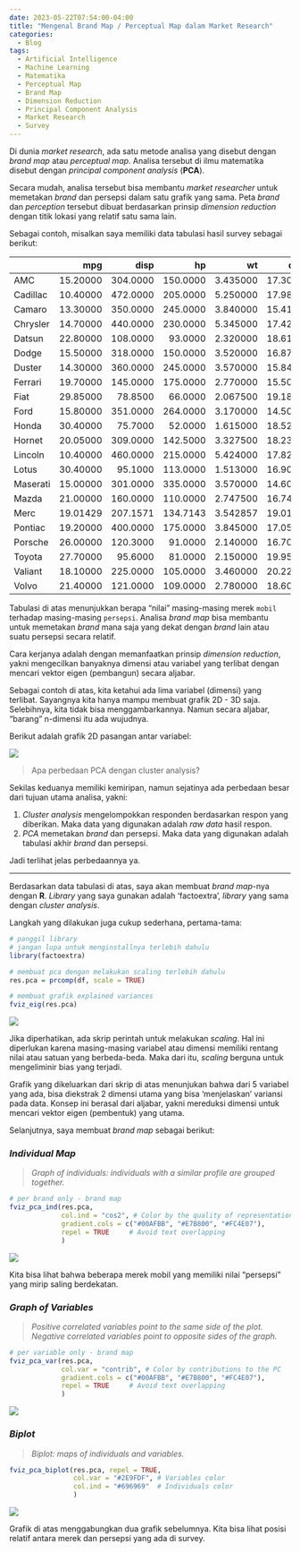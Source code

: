 ```yaml
---
date: 2023-05-22T07:54:00-04:00
title: "Mengenal Brand Map / Perceptual Map dalam Market Research"
categories:
  - Blog
tags:
  - Artificial Intelligence
  - Machine Learning
  - Matematika
  - Perceptual Map
  - Brand Map
  - Dimension Reduction
  - Principal Component Analysis
  - Market Research
  - Survey
---
```



Di dunia *market research*, ada satu metode analisa yang disebut dengan
*brand map* atau *perceptual map*. Analisa tersebut di ilmu matematika
disebut dengan *principal component analysis* (**PCA**).

Secara mudah, analisa tersebut bisa membantu *market researcher* untuk
memetakan *brand* dan persepsi dalam satu grafik yang sama. Peta *brand*
dan *perception* tersebut dibuat berdasarkan prinsip *dimension
reduction* dengan titik lokasi yang relatif satu sama lain.

Sebagai contoh, misalkan saya memiliki data tabulasi hasil survey
sebagai berikut:

|          |      mpg |     disp |       hp |       wt |     qsec |
|:---------|---------:|---------:|---------:|---------:|---------:|
| AMC      | 15.20000 | 304.0000 | 150.0000 | 3.435000 | 17.30000 |
| Cadillac | 10.40000 | 472.0000 | 205.0000 | 5.250000 | 17.98000 |
| Camaro   | 13.30000 | 350.0000 | 245.0000 | 3.840000 | 15.41000 |
| Chrysler | 14.70000 | 440.0000 | 230.0000 | 5.345000 | 17.42000 |
| Datsun   | 22.80000 | 108.0000 |  93.0000 | 2.320000 | 18.61000 |
| Dodge    | 15.50000 | 318.0000 | 150.0000 | 3.520000 | 16.87000 |
| Duster   | 14.30000 | 360.0000 | 245.0000 | 3.570000 | 15.84000 |
| Ferrari  | 19.70000 | 145.0000 | 175.0000 | 2.770000 | 15.50000 |
| Fiat     | 29.85000 |  78.8500 |  66.0000 | 2.067500 | 19.18500 |
| Ford     | 15.80000 | 351.0000 | 264.0000 | 3.170000 | 14.50000 |
| Honda    | 30.40000 |  75.7000 |  52.0000 | 1.615000 | 18.52000 |
| Hornet   | 20.05000 | 309.0000 | 142.5000 | 3.327500 | 18.23000 |
| Lincoln  | 10.40000 | 460.0000 | 215.0000 | 5.424000 | 17.82000 |
| Lotus    | 30.40000 |  95.1000 | 113.0000 | 1.513000 | 16.90000 |
| Maserati | 15.00000 | 301.0000 | 335.0000 | 3.570000 | 14.60000 |
| Mazda    | 21.00000 | 160.0000 | 110.0000 | 2.747500 | 16.74000 |
| Merc     | 19.01429 | 207.1571 | 134.7143 | 3.542857 | 19.01429 |
| Pontiac  | 19.20000 | 400.0000 | 175.0000 | 3.845000 | 17.05000 |
| Porsche  | 26.00000 | 120.3000 |  91.0000 | 2.140000 | 16.70000 |
| Toyota   | 27.70000 |  95.6000 |  81.0000 | 2.150000 | 19.95500 |
| Valiant  | 18.10000 | 225.0000 | 105.0000 | 3.460000 | 20.22000 |
| Volvo    | 21.40000 | 121.0000 | 109.0000 | 2.780000 | 18.60000 |

Tabulasi di atas menunjukkan berapa “nilai” masing-masing merek `mobil`
terhadap masing-masing `persepsi`. Analisa *brand map* bisa membantu
untuk memetakan *brand* mana saja yang dekat dengan *brand* lain atau
suatu persepsi secara relatif.

Cara kerjanya adalah dengan memanfaatkan prinsip *dimension reduction*,
yakni mengecilkan banyaknya dimensi atau variabel yang terlibat dengan
mencari vektor eigen (pembangun) secara aljabar.

Sebagai contoh di atas, kita ketahui ada lima variabel (dimensi) yang
terlibat. Sayangnya kita hanya mampu membuat grafik 2D - 3D saja.
Selebihnya, kita tidak bisa menggambarkannya. Namun secara aljabar,
“barang” n-dimensi itu ada wujudnya.

Berikut adalah grafik 2D pasangan antar variabel:

![](Draft_files/figure-gfm/unnamed-chunk-2-1.png)<!-- -->

> Apa perbedaan PCA dengan cluster analysis?

Sekilas keduanya memiliki kemiripan, namun sejatinya ada perbedaan besar
dari tujuan utama analisa, yakni:

1.  *Cluster analysis* mengelompokkan responden berdasarkan respon yang
    diberikan. Maka data yang digunakan adalah *raw data* hasil respon.
2.  *PCA* memetakan *brand* dan persepsi. Maka data yang digunakan
    adalah tabulasi akhir *brand* dan persepsi.

Jadi terlihat jelas perbedaannya ya.

------------------------------------------------------------------------

Berdasarkan data tabulasi di atas, saya akan membuat *brand map*-nya
dengan **R**. *Library* yang saya gunakan adalah ‘factoextra’, *library*
yang sama dengan *cluster analysis*.

Langkah yang dilakukan juga cukup sederhana, pertama-tama:

``` r
# panggil library
# jangan lupa untuk menginstallnya terlebih dahulu
library(factoextra)

# membuat pca dengan melakukan scaling terlebih dahulu
res.pca = prcomp(df, scale = TRUE)

# membuat grafik explained variances
fviz_eig(res.pca)
```

![](Draft_files/figure-gfm/unnamed-chunk-3-1.png)<!-- -->

Jika diperhatikan, ada skrip perintah untuk melakukan *scaling*. Hal ini
diperlukan karena masing-masing variabel atau dimensi memiliki rentang
nilai atau satuan yang berbeda-beda. Maka dari itu, *scaling* berguna
untuk mengeliminir bias yang terjadi.

Grafik yang dikeluarkan dari skrip di atas menunjukan bahwa dari 5
variabel yang ada, bisa diekstrak 2 dimensi utama yang bisa
‘menjelaskan’ variansi pada data. Konsep ini berasal dari aljabar, yakni
mereduksi dimensi untuk mencari vektor eigen (pembentuk) yang utama.

Selanjutnya, saya membuat *brand map* sebagai berikut:

### *Individual Map*

> *Graph of individuals: individuals with a similar profile are grouped
> together.*

``` r
# per brand only - brand map
fviz_pca_ind(res.pca,
             col.ind = "cos2", # Color by the quality of representation
             gradient.cols = c("#00AFBB", "#E7B800", "#FC4E07"),
             repel = TRUE     # Avoid text overlapping
             )
```

![](Draft_files/figure-gfm/unnamed-chunk-4-1.png)<!-- -->

Kita bisa lihat bahwa beberapa merek mobil yang memiliki nilai
“persepsi” yang mirip saling berdekatan.

### *Graph of Variables*

> *Positive correlated variables point to the same side of the plot.
> Negative correlated variables point to opposite sides of the graph.*

``` r
# per variable only - brand map
fviz_pca_var(res.pca,
             col.var = "contrib", # Color by contributions to the PC
             gradient.cols = c("#00AFBB", "#E7B800", "#FC4E07"),
             repel = TRUE     # Avoid text overlapping
             )
```

![](Draft_files/figure-gfm/unnamed-chunk-5-1.png)<!-- -->

### *Biplot*

> *Biplot: maps of individuals and variables.*

``` r
fviz_pca_biplot(res.pca, repel = TRUE,
                col.var = "#2E9FDF", # Variables color
                col.ind = "#696969"  # Individuals color
                )
```

![](Draft_files/figure-gfm/unnamed-chunk-6-1.png)<!-- -->

Grafik di atas menggabungkan dua grafik sebelumnya. Kita bisa lihat
posisi relatif antara merek dan persepsi yang ada di survey.

